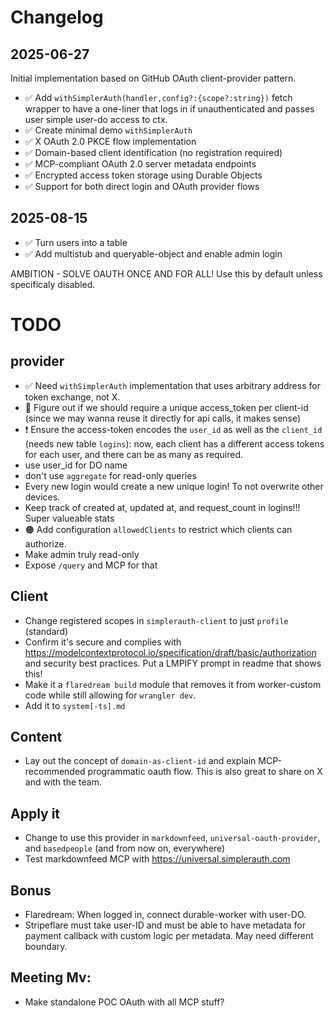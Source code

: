 # Changelog

## 2025-06-27

Initial implementation based on GitHub OAuth client-provider pattern.

- ✅ Add `withSimplerAuth(handler,config?:{scope?:string})` fetch wrapper to have a one-liner that logs in if unauthenticated and passes user simple user-do access to ctx.
- ✅ Create minimal demo `withSimplerAuth`
- ✅ X OAuth 2.0 PKCE flow implementation
- ✅ Domain-based client identification (no registration required)
- ✅ MCP-compliant OAuth 2.0 server metadata endpoints
- ✅ Encrypted access token storage using Durable Objects
- ✅ Support for both direct login and OAuth provider flows

## 2025-08-15

- ✅ Turn users into a table
- ✅ Add multistub and queryable-object and enable admin login

AMBITION - SOLVE OAUTH ONCE AND FOR ALL! Use this by default unless specificaly disabled.

# TODO

## provider

- ✅ Need `withSimplerAuth` implementation that uses arbitrary address for token exchange, not X.
- 🤔 Figure out if we should require a unique access_token per client-id (since we may wanna reuse it directly for api calls, it makes sense)
- ❗️ Ensure the access-token encodes the `user_id` as well as the `client_id` (needs new table `logins`): now, each client has a different access tokens for each user, and there can be as many as required.
- use user_id for DO name
- don't use `aggregate` for read-only queries
- Every new login would create a new unique login! To not overwrite other devices.
- Keep track of created at, updated at, and request_count in logins!!! Super valueable stats
- 🟠 Add configuration `allowedClients` to restrict which clients can authorize.
- Make admin truly read-only
- Expose `/query` and MCP for that

## Client

- Change registered scopes in `simplerauth-client` to just `profile` (standard)
- Confirm it's secure and complies with https://modelcontextprotocol.io/specification/draft/basic/authorization and security best practices. Put a LMPIFY prompt in readme that shows this!
- Make it a `flaredream build` module that removes it from worker-custom code while still allowing for `wrangler dev`.
- Add it to `system[-ts].md`

## Content

- Lay out the concept of `domain-as-client-id` and explain MCP-recommended programmatic oauth flow. This is also great to share on X and with the team.

## Apply it

- Change to use this provider in `markdownfeed`, `universal-oauth-provider`, and `basedpeople` (and from now on, everywhere)
- Test markdownfeed MCP with https://universal.simplerauth.com

## Bonus

- Flaredream: When logged in, connect durable-worker with user-DO.
- Stripeflare must take user-ID and must be able to have metadata for payment callback with custom logic per metadata. May need different boundary.

## Meeting Mv:

- Make standalone POC OAuth with all MCP stuff?
